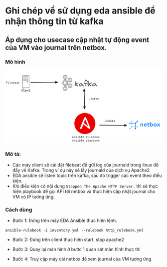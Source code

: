 # Ghi chép về sử dụng eda ansible để nhận thông tin từ kafka

## Áp dụng cho usecase cập nhật tự động event của VM vào journal trên netbox.

### Mô hình 
![kafka](../images/eda-ansible-kafka1.png)

### Mô tả:

- Các máy client sẽ cài đặt filebeat để gửi log của journald trong linux để đẩy về Kafka.  Trong ví dụ này sẽ lấy journald của dịch vụ Apache2
- EDA ansible sẽ listen topic trên kafka, sau đó trigger các event theo điều kiện.
- Khi điều kiện có nội dung `Stopped The Apache HTTP Server.` thì sẽ thực hiện playbook để gọi API tới netbox và thực hiện cập nhật journal cho VM có IP tương ứng.


### Cách dùng

- Bước 1: Đứng trên máy EDA Ansible thực hiện lệnh.
```
ansible-rulebook -i inventory.yml --rulebook http_rulebook.yml
```

- Bước 2:  Đứng trên client thực hiện start, stop apache2

- Bước 3: Quay lại màn hình ở bước 1 quan sát màn hình thực thi
- Bước 4: Truy cập máy cài netbox để xem journal của VM tương ứng.
 